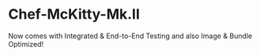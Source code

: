 # Chef-McKitty-Mk.II

Now comes with Integrated & End-to-End Testing and also Image & Bundle Optimized!
